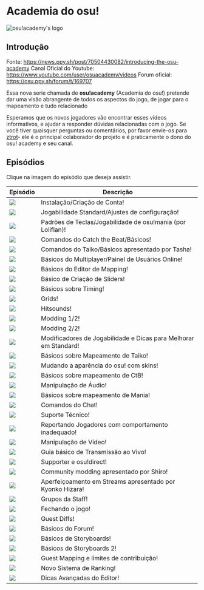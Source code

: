 Academia do osu!
=================

![osu!academy's logo](./img/osu!academy-logo.png "osu!academy logo")

Introdução
-----------

Fonte: <https://news.ppy.sh/post/70504430082/introducing-the-osu-academy>
Canal Oficial do Youtube: <https://www.youtube.com/user/osuacademy/videos>
Forum oficial: <https://osu.ppy.sh/forum/t/169707>

Essa nova serie chamada de **osu!academy** (Academia do osu!) pretende dar uma visão abrangente de todos os aspectos do jogo, de jogar para o mapeamento e tudo relacionado

Esperamos que os novos jogadores vão encontrar esses vídeos informativos, e ajudar a responder dúvidas relacionadas com o jogo. Se você tiver quaisquer perguntas ou comentários, por favor envie-os para [ztrot](https://osu.ppy.sh/u/6347)- ele é o principal colaborador do projeto e é praticamente o dono do osu! academy e seu canal.

Episódios
----------

Clique na imagem do episódio que deseja assistir.

| Episódio                                                                                         | Descrição                                                        |
|--------------------------------------------------------------------------------------------------|------------------------------------------------------------------|
| [![](/wiki/Announcements/osu!academy/img/Academy_1.png)](https://www.youtube.com/watch?v=cz522ZAs5aQ "Episódio 1")     | Instalação/Criação de Conta!                                     |
| [![](/wiki/Announcements/osu!academy/img/Academy_2.png)](https://www.youtube.com/watch?v=mswLEXK0eDk "Episódio 2")     | Jogabilidade Standard/Ajustes de configuração!                   |
| [![](/wiki/Announcements/osu!academy/img/Academy_3.png)](https://www.youtube.com/watch?v=UAomychlbic "Episódio 3")     | Padrões de Teclas/Jogabilidade de osu!mania (por Loliflan)!      |
| [![](/wiki/Announcements/osu!academy/img/Academy_4.png)](https://www.youtube.com/watch?v=6WKZE2HPOK8 "Episódio 4")     | Comandos do Catch the Beat/Básicos!                              |
| [![](/wiki/Announcements/osu!academy/img/Academy_5.png)](https://www.youtube.com/watch?v=f_uSO2ESCRI "Episódio 5")     | Comandos do Taiko/Básicos apresentado por Tasha!                 |
| [![](/wiki/Announcements/osu!academy/img/Academy_6.png)](https://www.youtube.com/watch?v=cyYRl-a5xII "Episódio 6")     | Básicos do Multiplayer/Painel de Usuários Online!                |
| [![](/wiki/Announcements/osu!academy/img/Academy_7-0.png)](https://www.youtube.com/watch?v=WKS8Zhut9XU "Episódio 7-0") | Básicos do Editor de Mapping!                                    |
| [![](/wiki/Announcements/osu!academy/img/Academy_7-1.png)](https://www.youtube.com/watch?v=RKLanv4pvJc "Episódio 7-1") | Básico de Criação de Sliders!                                    |
| [![](/wiki/Announcements/osu!academy/img/Academy_7-2.png)](https://www.youtube.com/watch?v=8nsbrOhLE9w "Episódio 7-2") | Básicos sobre Timing!                                            |
| [![](/wiki/Announcements/osu!academy/img/Academy_7-3.png)](https://www.youtube.com/watch?v=MhIuPvQjLbU "Episódio 7-3") | Grids!                                                           |
| [![](/wiki/Announcements/osu!academy/img/Academy_8.png)](https://www.youtube.com/watch?v=PFEYlQfiJHQ "Episódio 8")     | Hitsounds!                                                       |
| [![](/wiki/Announcements/osu!academy/img/Academy_9.png)](https://www.youtube.com/watch?v=bTGBspoMFVA "Episódio 9")     | Modding 1/2!                                                     |
| [![](/wiki/Announcements/osu!academy/img/Academy_10.png)](https://www.youtube.com/watch?v=bTGBspoMFVA "Episódio 10")   | Modding 2/2!                                                     |
| [![](/wiki/Announcements/osu!academy/img/Academy_11.png)](https://www.youtube.com/watch?v=j8fpJKCjTvM "Episódio 11")   | Modificadores de Jogabilidade e Dicas para Melhorar em Standard! |
| [![](/wiki/Announcements/osu!academy/img/Academy_12.png)](https://www.youtube.com/watch?v=8reEFNk5kQY "Episódio 12")   | Básicos sobre Mapeamento de Taiko!                               |
| [![](/wiki/Announcements/osu!academy/img/Academy_13.png)](https://www.youtube.com/watch?v=oUvCBsGyTtw "Episódio 13")   | Mudando a aparência do osu! com skins!                           |
| [![](/wiki/Announcements/osu!academy/img/Academy_14.png)](https://www.youtube.com/watch?v=dyDMyB9D420 "Episódio 14")   | Básicos sobre mapeamento de CtB!                                 |
| [![](/wiki/Announcements/osu!academy/img/Academy_15.png)](https://www.youtube.com/watch?v=muu3HkG38kk "Episódio 15")   | Manipulação de Áudio!                                            |
| [![](/wiki/Announcements/osu!academy/img/Academy_16.png)](https://www.youtube.com/watch?v=uTnO_7bMV44 "Episódio 16")   | Básicos sobre mapeamento de Mania!                               |
| [![](/wiki/Announcements/osu!academy/img/Academy_17.png)](https://www.youtube.com/watch?v=yWqRJZ5FX5Y "Episódio 17")   | Comandos do Chat!                                                |
| [![](/wiki/Announcements/osu!academy/img/Academy_18.png)](https://www.youtube.com/watch?v=Ywu3PZGYPxs "Episódio 18")   | Suporte Técnico!                                                 |
| [![](/wiki/Announcements/osu!academy/img/Academy_19.png)](https://www.youtube.com/watch?v=ZoBAZCl9wXY "Episódio 19")   | Reportando Jogadores com comportamento inadequado!               |
| [![](/wiki/Announcements/osu!academy/img/Academy_20.png)](https://www.youtube.com/watch?v=exyuI9lv_OI "Episódio 20")   | Manipulação de Vídeo!                                            |
| [![](/wiki/Announcements/osu!academy/img/Academy_21.png)](https://www.youtube.com/watch?v=59Tm9LvYk3Q "Episódio 21")   | Guia básico de Transmissão ao Vivo!                              |
| [![](/wiki/Announcements/osu!academy/img/Academy_22.png)](https://www.youtube.com/watch?v=ec0pLh4U8eY "Episódio 22")   | Supporter e osu!direct!                                          |
| [![](/wiki/Announcements/osu!academy/img/Academy_23.png)](https://www.youtube.com/watch?v=MxlB__wjt9A "Episódio 23")   | Community modding apresentado por Shiro!                         |
| [![](/wiki/Announcements/osu!academy/img/Academy_24.png)](https://www.youtube.com/watch?v=pq33jvMitRk "Episódio 24")   | Aperfeiçoamento em Streams apresentado por Kyonko Hizara!        |
| [![](/wiki/Announcements/osu!academy/img/Academy_25.png)](https://www.youtube.com/watch?v=sgcdrxevAT4 "Episódio 25")   | Grupos da Staff!                                                 |
| [![](/wiki/Announcements/osu!academy/img/Academy_26.png)](https://www.youtube.com/watch?v=y61v2QCHlpY "Episódio 26")   | Fechando o jogo!                                                 |
| [![](/wiki/Announcements/osu!academy/img/Academy_27.png)](https://www.youtube.com/watch?v=nXWA1Qh9bT8 "Episódio 27")   | Guest Diffs!                                                     |
| [![](/wiki/Announcements/osu!academy/img/Academy_28.png)](https://www.youtube.com/watch?v=PEZFOM8NKtw "Episódio 28")   | Básicos do Forum!                                                |
| [![](/wiki/Announcements/osu!academy/img/Academy_29.png)](https://www.youtube.com/watch?v=uvCRwcyJ4TA "Episódio 29")   | Básicos de Storyboards!                                          |
| [![](/wiki/Announcements/osu!academy/img/Academy_30.png)](https://www.youtube.com/watch?v=EvICgPuOylk "Episódio 30")   | Básicos de Storyboards 2!                                        |
| [![](/wiki/Announcements/osu!academy/img/Academy_31.png)](https://www.youtube.com/watch?v=s2ZK4o8V5tI "Episódio 31")   | Guest Mapping e limites de contribuição!                         |
| [![](/wiki/Announcements/osu!academy/img/Academy_32.png)](https://www.youtube.com/watch?v=wa_hNegtBw0 "Episódio 32")   | Novo Sistema de Ranking!                                         |
| [![](/wiki/Announcements/osu!academy/img/Academy_33.png)](https://www.youtube.com/watch?v=_-Xke2bqzok "Episódio 33")   | Dicas Avançadas do Editor!                                       |
